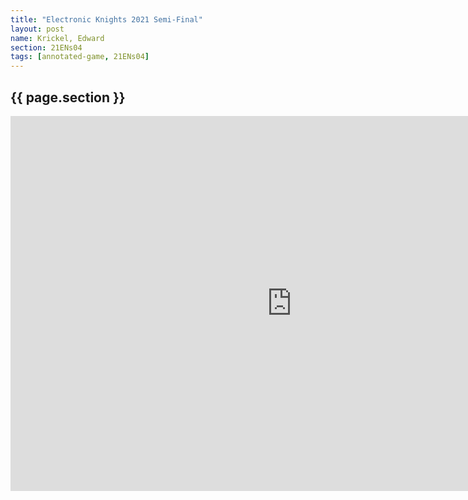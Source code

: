 ```yaml
---
title: "Electronic Knights 2021 Semi-Final"
layout: post
name: Krickel, Edward
section: 21ENs04
tags: [annotated-game, 21ENs04]
---
```


<h2>{{ page.section }}</h2>

<iframe style='border: 0;' width='900px' height='600px' src='https://share.chessbase.com/SharedGames/frame/?p=w9qKEFaVHhZCzRQvaWzcZHs1hzFcgHIfX1c82robQI4JouOdpkRfAEYO2OyK+lVS'></iframe>
